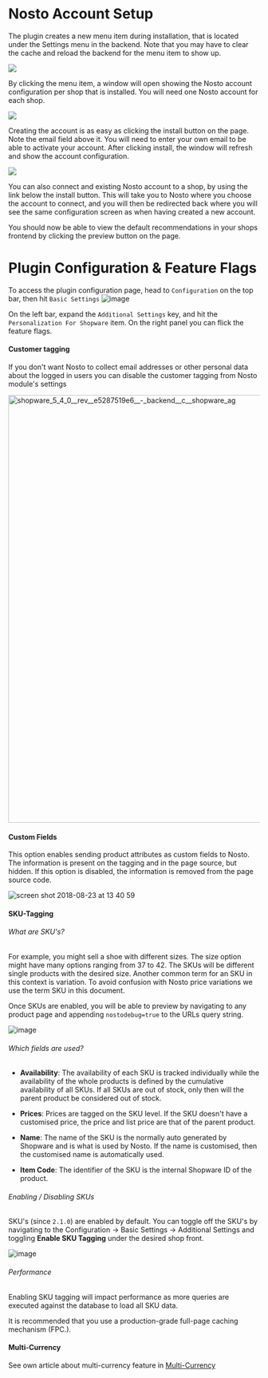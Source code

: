 # Nosto Account Setup

The plugin creates a new menu item during installation, that is located under the Settings menu in the backend. Note that you may have to clear the cache and reload the backend for the menu item to show up.

![](https://cloud.githubusercontent.com/assets/3352265/8984295/510b61aa-36d9-11e5-9077-35effe378b3e.png)

By clicking the menu item, a window will open showing the Nosto account configuration per shop that is installed. You will need one Nosto account for each shop.

![](https://cloud.githubusercontent.com/assets/3352265/8984290/51044852-36d9-11e5-9198-672d82f326ce.png)

Creating the account is as easy as clicking the install button on the page. Note the email field above it. You will need to enter your own email to be able to activate your account. After clicking install, the window will refresh and show the account configuration.

![](https://cloud.githubusercontent.com/assets/3352265/8984298/512299ce-36d9-11e5-93f3-35a0d7df0ef3.png)

You can also connect and existing Nosto account to a shop, by using the link below the install button. This will take you to Nosto where you choose the account to connect, and you will then be redirected back where you will see the same configuration screen as when having created a new account.

You should now be able to view the default recommendations in your shops frontend by clicking the preview button on the page.


# Plugin Configuration & Feature Flags

To access the plugin configuration page, head to `Configuration` on the top bar, then hit `Basic Settings`
![image](https://user-images.githubusercontent.com/2778820/44520912-09112500-a6da-11e8-8d09-4104a830f188.png)

On the left bar, expand the `Additional Settings` key, and hit the `Personalization For Shopware` item.
On the right panel you can flick the feature flags. <br>

#### Customer tagging
If you don't want Nosto to collect email addresses or other personal data about the logged in users you can disable the customer tagging from Nosto module's settings  

<img width="858" alt="shopware_5_4_0__rev__e5287519e6__-_backend__c__shopware_ag" src="https://user-images.githubusercontent.com/15191701/53796909-c27c6d00-3f3d-11e9-850f-5dab84c9d43d.png">

#### Custom Fields
This option enables sending product attributes as custom fields to Nosto. The information is present on the tagging and in the page source, but hidden. If this option is disabled, the information is removed from the page source code.


![screen shot 2018-08-23 at 13 40 59](https://user-images.githubusercontent.com/2778820/44521103-9e141e00-a6da-11e8-90b6-1ea9650676d2.png)


#### SKU-Tagging

###### What are SKU's?

For example, you might sell a shoe with different sizes. The size option might have many options ranging from 37 to 42. The SKUs will be different single products with the desired size. Another common term for an SKU in this context is variation. To avoid confusion with Nosto price variations we use the term SKU in this document. 

Once SKUs are enabled, you will be able to preview by navigating to any product page and appending `nostodebug=true` to the URLs query string.


![image](https://user-images.githubusercontent.com/2778820/46149650-72ed9300-c273-11e8-9a64-b4856ada17d3.png)


###### Which fields are used?

* **Availability**: The availability of each SKU is tracked individually while the availability of the whole products is defined by the cumulative availability of all SKUs. If all SKUs are out of stock, only then will the parent product be considered out of stock.

* **Prices**: Prices are tagged on the SKU level. If the SKU doesn't have a customised price, the price and list price are that of the parent product.

* **Name**: The name of the SKU is the normally auto generated by Shopware and is what is used by Nosto. If the name is customised, then the customised name is automatically used.

* **Item Code**: The identifier of the SKU is the internal Shopware ID of the product.

###### Enabling / Disabling SKUs

SKU's (since `2.1.0`) are enabled by default. You can toggle off the SKU's by navigating to the Configuration -> Basic Settings -> Additional Settings and toggling **Enable SKU Tagging** under the desired shop front.

![image](https://user-images.githubusercontent.com/2778820/46150180-ac72ce00-c274-11e8-8086-525825b93ec8.png)

###### Performance

Enabling SKU tagging will impact performance as more queries are executed against the database to load all SKU data.

It is recommended that you use a production-grade full-page caching mechanism (FPC.).


#### Multi-Currency

See own article about multi-currency feature in [Multi-Currency](Multi-Currency-(Exchange-Rates))

